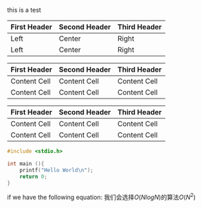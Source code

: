 this is a test

|First Header | Second Header | Third Header|
|:----------- |:--------------|:------------|
|Left         | Center        | Right|
|Left         | Center        | Right|

First Header | Second Header | Third Header
------------ | ------------- | ------------
Content Cell | Content Cell  | Content Cell
Content Cell | Content Cell  | Content Cell

| First Header | Second Header | Third Header |
| ------------ | ------------- | ------------ |
| Content Cell | Content Cell  | Content Cell |
| Content Cell | Content Cell  | Content Cell |

```c
#include <stdio.h>

int main (){
    printf("Hello World\n");
    return 0;
}
```
if we have the following equation:
我们会选择$O(NlogN)$的算法$O(N^2)$